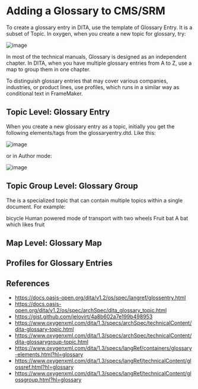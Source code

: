 # Adding a Glossary to CMS/SRM

To create a glossary entry in DITA, use the template of Glossary Entry. It is a subset of Topic. In oxygen, when you create a new topic for glossary, try:

![image](https://user-images.githubusercontent.com/49274541/127610027-32b7ccc9-0f10-4f7b-81ac-c4564d18faf1.png)

In most of the technical manuals, Glossary is designed as an independent chapter. In DITA, when you have multiple glossary entries from A to Z, use a map to 
group them in one chapter.

To distinguish glossary entries that may cover various companies, industries, or product lines, use profiles, 
which runs in a similar way as conditional text in FrameMaker.

## Topic Level: Glossary Entry

When you create a new glossary entry as a topic, initially you get the following elements/tags from the glossaryentry.dtd. Like this:

![image](https://user-images.githubusercontent.com/49274541/127611735-b9c69f96-70ae-4dc0-bc1c-9be586f94e19.png)

or in Author mode:

![image](https://user-images.githubusercontent.com/49274541/127611813-ba98a5d0-c3f8-41ca-b07e-48bc31fb7674.png)

## Topic Group Level: Glossary Group

The <glossgroup> is a specialized topic that can contain multiple <glossentry> topics within a single document. For example:
  
  <glossgroup id="things" xml:lang="en">
    <title>Some terms</title>
      <glossentry id="bicycle">
        <glossterm>bicycle</glossterm>
        <glossdef>Human powered mode of transport
          with two wheels
        </glossdef>
        </glossentry>
      <glossentry id="fruitbat">
        <glossterm>Fruit bat</glossterm>
        <glossdef>A bat which likes fruit</glossdef>
      </glossentry>
  </glossgroup>

## Map Level: Glossary Map

## Profiles for Glossary Entries

## References
- https://docs.oasis-open.org/dita/v1.2/os/spec/langref/glossentry.html
- https://docs.oasis-open.org/dita/v1.2/os/spec/archSpec/dita_glossary_topic.html
- https://gist.github.com/jelovirt/4a8b602a7e199b498953 
- https://www.oxygenxml.com/dita/1.3/specs/archSpec/technicalContent/dita-glossary-topic.html
- https://www.oxygenxml.com/dita/1.3/specs/archSpec/technicalContent/dita-glossarygroup-topic.html
- https://www.oxygenxml.com/dita/1.3/specs/langRef/containers/glossary-elements.html?hl=glossary
- https://www.oxygenxml.com/dita/1.3/specs/langRef/technicalContent/glossref.html?hl=glossary
- https://www.oxygenxml.com/dita/1.3/specs/langRef/technicalContent/glossgroup.html?hl=glossary
